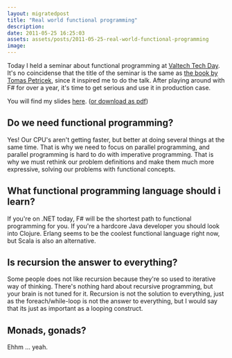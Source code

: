 ```yaml
---
layout: migratedpost
title: "Real world functional programming"
description:
date: 2011-05-25 16:25:03
assets: assets/posts/2011-05-25-real-world-functional-programming
image: 
---
```


Today I held a seminar about functional programming at <a href="http://www.vtd11.se">Valtech Tech Day</a>. It's no coincidense that the title of the seminar is the same as <a href="http://www.amazon.com/Real-World-Functional-Programming-Examples/dp/1933988924">the book by Tomas Petricek</a>, since it inspired me to do the talk. After playing around with F# for over a year, it's time to get serious and use it in production case.

You will find my slides <a href="http://fp.litemedia.se">here</a>. (<a href="http://litemedia.info/media/Default/Mint/Real-world-functional-programming-Mikael-Lundin.pdf">or download as pdf</a>)
<h2>Do we need functional programming?</h2>
Yes! Our CPU's aren't getting faster, but better at doing several things at the same time. That is why we need to focus on parallel programming, and parallel programming is hard to do with imperative programming. That is why we must rethink our problem definitions and make them much more expressive, solving our problems with functional concepts.
<h2>What functional programming language should i learn?</h2>
If you're on .NET today, F# will be the shortest path to functional programming for you. If you're a hardcore Java developer you should look into Clojure. Erlang seems to be the coolest functional language right now, but Scala is also an alternative.
<h2>Is recursion the answer to everything?</h2>
Some people does not like recursion because they're so used to iterative way of thinking. There's nothing hard about recursive programming, but your brain is not tuned for it. Recursion is not the solution to everything, just as the foreach/while-loop is not the answer to everything, but I would say that its just as important as a looping construct.
<h2>Monads, gonads?</h2>
Ehhm ... yeah.
